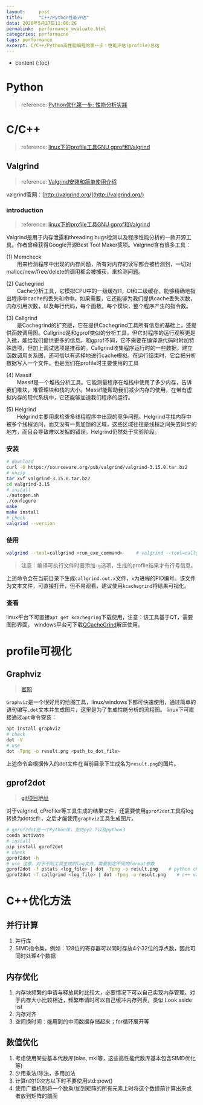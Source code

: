 ```yaml
---
layout:     post
title:      "C++/Python性能评估"
data: 2020年5月27日11:00:26
permalink:  performance_evaluate.html
categories: performacne
tags: performance
excerpt: C/C++/Python高性能编程的第一步：性能评估(profile)总结
---
```


* content
{:toc}

# Python
> reference: [Python优化第一步: 性能分析实践](https://zhuanlan.zhihu.com/p/24495603)

# C/C++
> reference: [linux下的profile工具GNU gprof和Valgrind](https://blog.csdn.net/clarstyle/article/details/41747817)

## Valgrind
> reference: [Valgrind安装和简单使用介绍](https://segmentfault.com/a/1190000017465212)

valgrind官网：[http://valgrind.org/](http://valgrind.org/)

### introduction
> reference: [linux下的profile工具GNU gprof和Valgrind](https://blog.csdn.net/clarstyle/article/details/41747817)

Valgrind是用于内存泄露和threading bugs检测以及程序性能分析的一款开源工具。作者曾经获得Google开源Best Tool Maker奖项。Valgrind含有很多工具：

(1) Memcheck  
&emsp;&emsp;用来检测程序中出现的内存问题，所有对内存的读写都会被检测到，一切对malloc/new/free/delete的调用都会被捕获，来检测问题。 

(2) Cachegrind  
&emsp;&emsp;Cache分析工具，它模拟CPU中的一级缓存I1，Dl和二级缓存，能够精确地指出程序中cache的丢失和命中。如果需要，它还能够为我们提供cache丢失次数，内存引用次数，以及每行代码，每个函数，每个模块，整个程序产生的指令数。

(3) Callgrind  
&emsp;&emsp;是Cachegrind的扩充版，它在提供Cachegrind工具所有信息的基础上，还提供函数调用图。Callgrind是和gprof类似的分析工具，但它对程序的运行观察更是入微，能给我们提供更多的信息。和gprof不同，它不需要在编译源代码时附加特殊选项，但加上调试选项是推荐的。Callgrind收集程序运行时的一些数据，建立函数调用关系图，还可信以有选择地进行cache模拟。在运行结束时，它会把分析数据写入一个文件。也是我们在profile时主要使用的工具

(4) Massif  
&emsp;&emsp;Massif是一个堆栈分析工具。它能测量程序在堆栈中使用了多少内存，告诉我们堆块，堆管理块和栈的大小。Massif能帮助我们减少内存的使用，在带有虚拟内存的现代系统中，它还能够加速我们程序的运行。

(5) Helgrind  
&emsp;&emsp;Helgrind主要用来检查多线程程序中出现的竞争问题。Helgrind寻找内存中被多个线程访问，而又没有一贯加锁的区域，这些区域往往是线程之间失去同步的地方，而且会导致难以发掘的错误。Helgrind仍然处于实验阶段。

### 安装
```bash
# download
curl -O https://sourceware.org/pub/valgrind/valgrind-3.15.0.tar.bz2
# unzip
tar xvf valgrind-3.15.0.tar.bz2
cd valgrind-3.15
# install
./autogen.sh
./configure
make
make install
# check
valgrind --version
```

### 使用
```bash
valgrind --tool=callgrind <run_exe_command>     # valgrind --tool=callgrind ./a.out
```
> 注意：编译可执行文件时要添加`-g`选项，生成的profile结果才有行号信息。

上述命令会在当前目录下生成`callgrind.out.x`文件，`x`为进程的PID编号。该文件为文本文件，可直接打开，但不易观看，建议使用`kcachegrind`将结果可视化。

### 查看
linux平台下可直接`apt get kcachegring`下载使用，注意：该工具基于QT，需要图形界面。
windows平台可下载[QCacheGrind](https://sourceforge.net/projects/qcachegrindwin/files/latest/download)解压使用。

## 

# profile可视化
## Graphviz
> [官网](http://graphviz.org/)


`Graphviz`是一个很好用的绘图工具，linux/windows下都可快速使用，通过简单的语句编写`.dot`文本并生成图片，这里是为了生成性能分析的流程图。
linux下可直接通过`apt`命令安装：
```bash
apt install graphviz
# check
dot -V
# use
dot -Tpng -o result.png <path_to_dot_file>
```
上述命令会根据传入的dot文件在当前目录下生成名为`result.png`的图片。

## gprof2dot
> [git项目地址](https://github.com/jrfonseca/gprof2dot)

对于valgrind, cProfiler等工具生成的结果文件，还需要使用`gprof2dot`工具将log转换为dot文件，之后才能使用`graphviz`工具生成图片。
```bash
# gprof2dot是一个Python库，支持py2.7以及python3
conda activate
# install
pip install gprof2dot
# check
gprof2dot -h
# use 注意，对于不同工具生成的log文件，需要制定不同的format参数
gprof2dot -f pstats <log_file> | dot -Tpng -o result.png    # python cProfile/profile
gprof2dot -f callgrind <log_file> | dot -Tpng -o result.png    # c++ valgrind
```

# C++优化方法
## 并行计算
1. 并行库
2. SIMD指令集，例如：128位的寄存器可以同时存放4个32位的浮点数，因此可同时处理4个数据

## 内存优化
1. 内存块频繁的申请与释放耗时比较大，必要情况下可以自己实现内存管理。对于内存大小比较相近，频繁申请时可以自己缓冲内存列表，类似 Look aside list
2. 内存对齐
3. 空间换时间：能用到的中间数据存储起来；for循环展开等

## 数值优化
1. 考虑使用某些基本代数库(blas, mkl等，这些高性能代数库基本包含SIMD优化等)
2. 少用乘法/除法，多用加法
3. 计算n的10次方以下时不要使用std::pow()
4. 使用广播机制将一个数乘/加到矩阵的所有元素上时将这个数提前计算出来或者放到矩阵的前面
